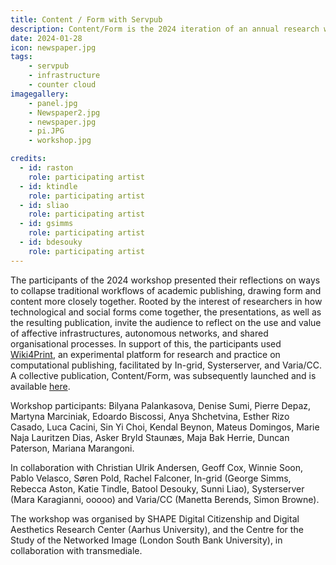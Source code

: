 ```yaml
---
title: Content / Form with Servpub
description: Content/Form is the 2024 iteration of an annual research workshop held during Transmediale. 
date: 2024-01-28
icon: newspaper.jpg
tags: 
    - servpub
    - infrastructure
    - counter cloud
imagegallery: 
    - panel.jpg
    - Newspaper2.jpg
    - newspaper.jpg
    - pi.JPG
    - workshop.jpg

credits:
  - id: raston
    role: participating artist
  - id: ktindle
    role: participating artist 
  - id: sliao
    role: participating artist 
  - id: gsimms
    role: participating artist
  - id: bdesouky
    role: participating artist
---
```



The participants of the 2024 workshop presented their reflections on ways to collapse traditional workflows of academic publishing, drawing form and content more closely together. Rooted by the interest of researchers in how technological and social forms come together, the presentations, as well as the resulting publication, invite the audience to reflect on the use and value of affective infrastructures, autonomous networks, and shared organisational processes. In support of this, the participants used [Wiki4Print](https://wiki4print.servpub.net/), an experimental platform for research and practice on computational publishing, facilitated by In-grid, Systerserver, and Varia/CC. A collective publication, Content/Form, was subsequently launched and is available [here](https://aprja.net//announcement/view/1158).

Workshop participants: Bilyana Palankasova, Denise Sumi, Pierre Depaz, Martyna Marciniak, Edoardo Biscossi, Anya Shchetvina, Esther Rizo Casado, Luca Cacini, Sin Yi Choi, Kendal Beynon, Mateus Domingos, Marie Naja Lauritzen Dias, Asker Bryld Staunæs, Maja Bak Herrie, Duncan Paterson, Mariana Marangoni.

In collaboration with Christian Ulrik Andersen, Geoff Cox, Winnie Soon, Pablo Velasco, Søren Pold, Rachel Falconer, In-grid (George Simms, Rebecca Aston, Katie Tindle, Batool Desouky, Sunni Liao), Systerserver (Mara Karagianni, ooooo) and Varia/CC (Manetta Berends, Simon Browne).

The workshop was organised by SHAPE Digital Citizenship and Digital Aesthetics Research Center (Aarhus University), and the Centre for the Study of the Networked Image (London South Bank University), in collaboration with transmediale.






